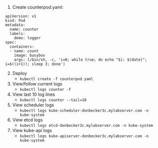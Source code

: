1. Create counterpod.yaml:
```
apiVersion: v1
kind: Pod
metadata:
  name: counter
  labels:
    demo: logger
spec:
  containers:
  - name: count
    image: busybox
    args: [/bin/sh, -c, 'i=0; while true; do echo "$i: $(date)"; i=$((i+1)); sleep 3; done']
```
2. Deploy 
    * `kubectl create -f counterpod.yaml`
3. View/follow current logs
    * `kubectl logs counter -f`
4. View last 10 log lines
    * `kubectl logs counter --tail=10`
5. View scheduler logs
    * `kubectl logs kube-scheduler-donbecker3c.mylabserver.com -n kube-system`
6. View etcd logs
    * `kubectl logs etcd-donbecker3c.mylabserver.com -n kube-system`
7. View kube-api logs
    * `kubectl logs kube-apiserver-donbecker3c.mylabserver.com -n kube-system`
    